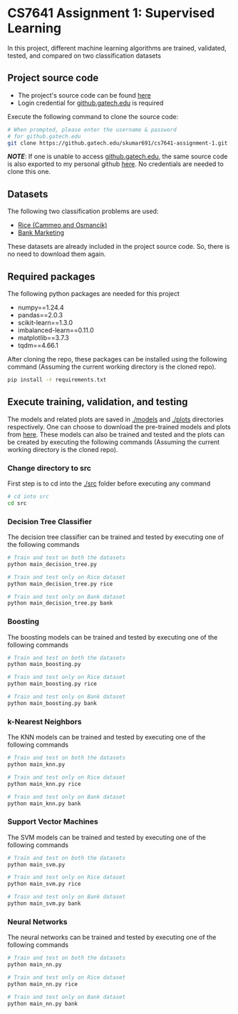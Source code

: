 # CS7641 Assignment 1: Supervised Learning

In this project, different machine learning algorithms are trained, validated, tested, and compared on two classification datasets


## Project source code

- The project's source code can be found [here](https://github.gatech.edu/skumar691/cs7641-assignment-1)
- Login credential for [github.gatech.edu](https://github.gatech.edu/) is required

Execute the following command to clone the source code:
```bash
# When prompted, please enter the username & password
# for github.gatech.edu
git clone https://github.gatech.edu/skumar691/cs7641-assignment-1.git
```

**_NOTE_**: If one is unable to access [github.gatech.edu](https://github.gatech.edu/), the same source code is also exported to my personal github [here](https://github.com/jkSwapnil/cs7641-assignment-1). No credentials are needed to clone this one.


## Datasets

The following two classification problems are used:
- [Rice (Cammeo and Osmancik)](https://archive.ics.uci.edu/dataset/545/rice+cammeo+and+osmancik)
- [Bank Marketing](https://archive.ics.uci.edu/dataset/222/bank+marketing)

These datasets are already included in the project source code. So, there is no need to download them again.


## Required packages

The following python packages are needed for this project
- numpy==1.24.4
- pandas==2.0.3
- scikit-learn==1.3.0
- imbalanced-learn==0.11.0
- matplotlib==3.7.3
- tqdm==4.66.1

After cloning the repo, these packages can be installed using the following command (Assuming the current working directory is the cloned repo).
```bash
pip install -r requirements.txt
```


## Execute training, validation, and testing

The models and related plots are saved in [./models](./models/) and [./plots](./plots/) directories respectively. One can choose to download the pre-trained models and plots from [here](https://www.dropbox.com/scl/fi/7ief8k2gnvrw4muux19sg/cs7641-assignment-1.zip?rlkey=5sg361gdzcifulc2cqzyshu6m&dl=0). These models can also be trained and tested and the plots can be created by executing the following commands (Assuming the current working directory is the cloned repo).

### Change directory to src
First step is to cd into the [./src](./src/) folder before executing any command
```bash
# cd into src
cd src
```

### Decision Tree Classifier
The decision tree classifier can be trained and tested by executing one of the following commands
```bash
# Train and test on both the datasets
python main_decision_tree.py

# Train and test only on Rice dataset
python main_decision_tree.py rice

# Train and test only on Bank dataset
python main_decision_tree.py bank
```

### Boosting
The boosting models can be trained and tested by executing one of the following commands
```bash
# Train and test on both the datasets
python main_boosting.py

# Train and test only on Rice dataset
python main_boosting.py rice

# Train and test only on Bank dataset
python main_boosting.py bank
```

### k-Nearest Neighbors
The KNN models can be trained and tested by executing one of the following commands
```bash
# Train and test on both the datasets
python main_knn.py

# Train and test only on Rice dataset
python main_knn.py rice

# Train and test only on Bank dataset
python main_knn.py bank
```

### Support Vector Machines
The SVM models can be trained and tested by executing one of the following commands
```bash
# Train and test on both the datasets
python main_svm.py

# Train and test only on Rice dataset
python main_svm.py rice

# Train and test only on Bank dataset
python main_svm.py bank
```

### Neural Networks
The neural networks can be trained and tested by executing one of the following commands
```bash
# Train and test on both the datasets
python main_nn.py

# Train and test only on Rice dataset
python main_nn.py rice

# Train and test only on Bank dataset
python main_nn.py bank
```
